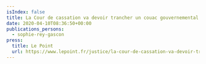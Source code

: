 ```yaml
---
isIndex: false
title: La Cour de cassation va devoir trancher un couac gouvernemental sur la prison
date: 2020-04-10T08:36:50+00:00
publications_persons:
  - sophie-rey-gascon
press:
  title: Le Point
  url: https://www.lepoint.fr/justice/la-cour-de-cassation-va-devoir-trancher-un-couac-gouvernemental-sur-la-prison-10-04-2020-2370895_2386.php
---
```

